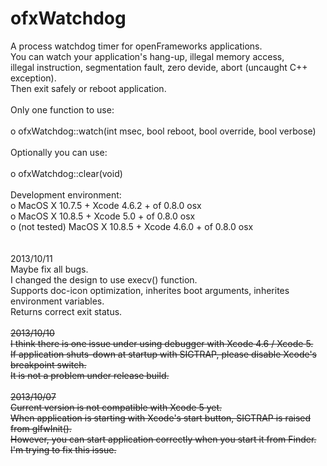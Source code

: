 ofxWatchdog
===========

A process watchdog timer for openFrameworks applications.<br/>
You can watch your application's hang-up, illegal memory access,<br/>
illegal instruction, segmentation fault, zero devide, abort (uncaught C++ exception).<br/>
Then exit safely or reboot application.<br/>
<br/>
Only one function to use:<br/>
<br/>
o ofxWatchdog::watch(int msec, bool reboot, bool override, bool verbose)<br/>
<br/>
Optionally you can use:<br/>
<br/>
o ofxWatchdog::clear(void)<br/>
<br/>
Development environment:<br/>
o MacOS X 10.7.5 + Xcode 4.6.2 + of 0.8.0 osx<br/>
o MacOS X 10.8.5 + Xcode 5.0 + of 0.8.0 osx<br/>
o (not tested) MacOS X 10.8.5 + Xcode 4.6.0 + of 0.8.0 osx<br/>
<br/>
<br/>
2013/10/11<br/>
Maybe fix all bugs.<br/>
I changed the design to use execv() function.<br/>
Supports doc-icon optimization, inherites boot arguments, inherites environment variables.<br/>
Returns correct exit status.<br/>
<br/>
<s>2013/10/10<br/>
I think there is one issue under using debugger with Xcode 4.6 / Xcode 5.<br/>
If application shuts-down at startup with SIGTRAP, please disable Xcode's breakpoint switch.<br/>
It is not a problem under release build.<br/>
<br/>
2013/10/07<br/>
Current version is not compatible with Xcode 5 yet.<br/>
When application is starting with Xcode's start button, SIGTRAP is raised from glfwInit().<br/>
However, you can start application correctly when you start it from Finder.<br/>
I'm trying to fix this issue.<br/></s>
